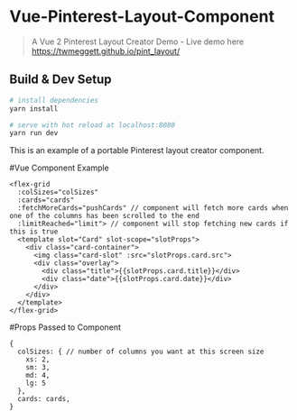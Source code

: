 # Vue-Pinterest-Layout-Component

> A Vue 2 Pinterest Layout Creator Demo -
Live demo here https://twmeggett.github.io/pint_layout/

## Build & Dev Setup

``` bash
# install dependencies
yarn install

# serve with hot reload at localhost:8080
yarn run dev
```

This is an example of a portable Pinterest layout creator component.

#Vue Component Example
```
<flex-grid
  :colSizes="colSizes"
  :cards="cards"
  :fetchMoreCards="pushCards" // component will fetch more cards when one of the columns has been scrolled to the end
  :limitReached="limit"> // component will stop fetching new cards if this is true
  <template slot="Card" slot-scope="slotProps">
    <div class="card-container">
      <img class="card-slot" :src="slotProps.card.src">
      <div class="overlay">
        <div class="title">{{slotProps.card.title}}</div>
        <div class="date">{{slotProps.card.date}}</div>
      </div>
    </div>
  </template>
</flex-grid>
```

#Props Passed to Component
```
{
  colSizes: { // number of columns you want at this screen size 
    xs: 2,
    sm: 3,
    md: 4,
    lg: 5
  },
  cards: cards,
}

```
